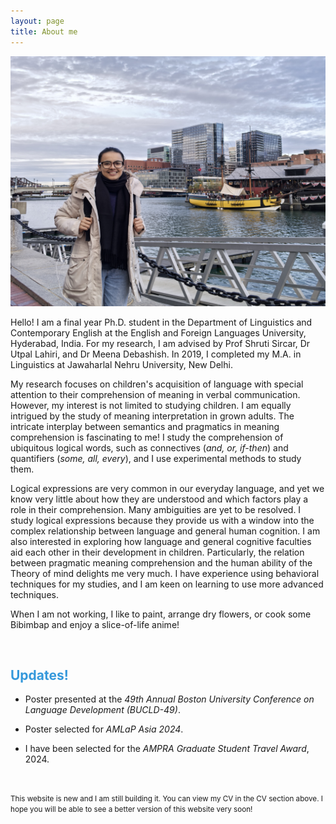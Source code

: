 ```yaml
---
layout: page
title: About me
---
```

<html>
  <body>
    <img width="505" height="400" src="/boston.jpg" alt="My Image">
    <!-- <figcaption align = "center"><span style="font-size:0.7em;">(Zandvoort beach, December, 2022)</span></figcaption> -->
  </body>
</html> 

Hello! I am a final year Ph.D. student in the Department of Linguistics and Contemporary English at the English and Foreign Languages University, Hyderabad, India. For my research, I am advised by Prof Shruti Sircar, Dr Utpal Lahiri, and Dr Meena Debashish. In 2019, I completed my M.A. in Linguistics at Jawaharlal Nehru University, New Delhi. 

My research focuses on children's acquisition of language with special attention to their comprehension of meaning in verbal communication. However, my interest is not limited to studying children. I am equally intrigued by the study of meaning interpretation in grown adults. The intricate interplay between semantics and pragmatics in meaning comprehension is fascinating to me! I study the comprehension of ubiquitous logical words, such as connectives (_and, or, if-then_) and quantifiers (_some, all, every_), and I use experimental methods to study them. 

Logical expressions are very common in our everyday language, and yet we know very little about how they are understood and which factors play a role in their comprehension. Many ambiguities are yet to be resolved. I study logical expressions because they provide us with a window into the complex relationship between language and general human cognition. I am also interested in exploring how language and general cognitive faculties aid each other in their development in children. Particularly, the relation between pragmatic meaning comprehension and the human ability of the Theory of mind delights me very much. 
I have experience using behavioral techniques for my studies, and I am keen on learning to use more advanced techniques.  

When I am not working, I like to paint, arrange dry flowers, or cook some Bibimbap and enjoy a slice-of-life anime!  

&nbsp;  

<h2> <span style="color: #3498DB ;">Updates!</span> </h2> 

- Poster presented at the _49th Annual Boston University Conference on Language Development (BUCLD-49)_. 

- Poster selected for _AMLaP Asia 2024_.

- I have been selected for the _AMPRA Graduate Student Travel Award_, 2024.

&nbsp;  
 
<small>This website is new and I am still building it. You can view my CV in the CV section above. I hope you will be able to see a better version of this website very soon! </small>

